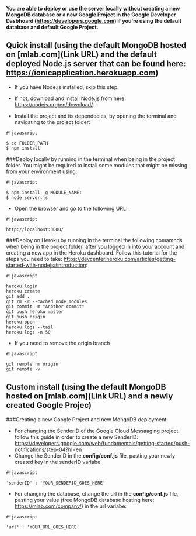 **You are able to deploy or use the server locally without creating a new MongoDB database or a new Google Project in the Google Developer Dasbhoard (https://developers.google.com) if you're using the default database and default Google Project.**

## **Quick install** (using the default MongoDB hosted on [mlab.com](Link URL) and the default deployed Node.js server that can be found here: https://ionicapplication.herokuapp.com)

  - If you have Node.js installed, skip this step:
  - If not, download and install Node.js from here: https://nodejs.org/en/download/.

  - Install the project and its dependecies, by opening the terminal and navigating to the project folder:

```
#!javascript

$ cd FOLDER_PATH
$ npm install

```

###Deploy locally by running in the terminal when being in the project folder. You might be required to install some modules that might be missing from your environment using:
```
#!javascript

$ npm install -g MODULE_NAME:
$ node server.js

```

  - Open the browser and go to the following URL: 

```
#!javascript

http://localhost:3000/

```




###Deploy on Heroku by running in the terminal the following comamnds when being in the project folder, after you logged in into your account and creating a new app in the Heroku dashboard. Follow this tutorial for the steps you need to take: https://devcenter.heroku.com/articles/getting-started-with-nodejs#introduction:

```
#!javascript

heroku login
heroku create
git add . 
git rm -r --cached node_modules
git commit -m "Another commit"
git push heroku master
git push origin
heroku open
heroku logs --tail
heroku logs -n 50
```

  - If you need to remove the origin branch

```
#!javascript

git remote rm origin
git remote -v

```

## **Custom install** (using the default MongoDB hosted on [mlab.com](Link URL) and a newly created Google Projec)
###Creating a new Google Project and new MongoDB deployment:

  - For changing the SenderID of the Google Cloud Messaaging project follow this guide in order to create a new SenderID: https://developers.google.com/web/fundamentals/getting-started/push-notifications/step-04?hl=en
  - Change the SenderID in the **config/conf.js** file, pasting your newly created key in the senderID variabe:
```
#!javascript

'senderID' : 'YOUR_SENDERID_GOES_HERE'

```
  - For changing the database, change the url in the **config/conf.js** file, pasting your value (free MongoDB database hosting here: https://mlab.com/company/) in the url variabe: 
```
#!javascript

'url' : 'YOUR_URL_GOES_HERE'

```